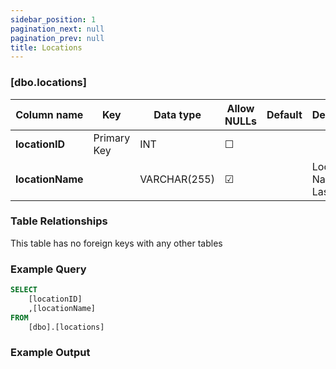 ```yaml
---
sidebar_position: 1
pagination_next: null
pagination_prev: null
title: Locations
---
```


### [dbo.locations]
| Column name | Key | Data type | Allow NULLs | Default | Description |
| ------- | ------- | ------- | ------- | ------- | ------- |
| **locationID** |  Primary Key | INT | ☐ |  |  | 
| **locationName** |  | VARCHAR(255) | ☑ |  | Location Name E.G. Las Vegas | 

### Table Relationships

This table has no foreign keys with any other tables

### Example Query

```sql
SELECT 
	[locationID]
    ,[locationName]
FROM
	[dbo].[locations]
```

### Example Output